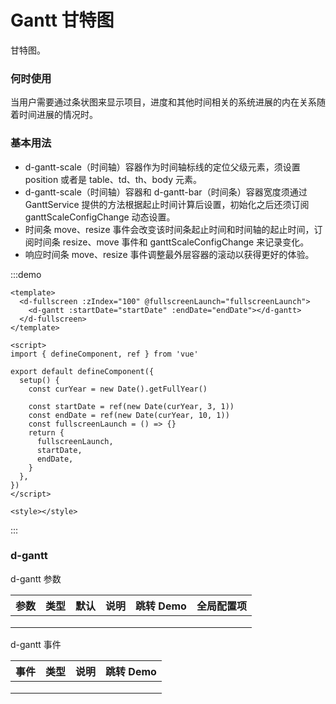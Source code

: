 # Gantt 甘特图

甘特图。

### 何时使用

当用户需要通过条状图来显示项目，进度和其他时间相关的系统进展的内在关系随着时间进展的情况时。

### 基本用法

- d-gantt-scale（时间轴）容器作为时间轴标线的定位父级元素，须设置 position 或者是 table、td、th、body 元素。
- d-gantt-scale（时间轴）容器和 d-gantt-bar（时间条）容器宽度须通过 GanttService 提供的方法根据起止时间计算后设置，初始化之后还须订阅 ganttScaleConfigChange 动态设置。
- 时间条 move、resize 事件会改变该时间条起止时间和时间轴的起止时间，订阅时间条 resize、move 事件和 ganttScaleConfigChange 来记录变化。
- 响应时间条 move、resize 事件调整最外层容器的滚动以获得更好的体验。

:::demo

```vue
<template>
  <d-fullscreen :zIndex="100" @fullscreenLaunch="fullscreenLaunch">
    <d-gantt :startDate="startDate" :endDate="endDate"></d-gantt>
  </d-fullscreen>
</template>

<script>
import { defineComponent, ref } from 'vue'

export default defineComponent({
  setup() {
    const curYear = new Date().getFullYear()

    const startDate = ref(new Date(curYear, 3, 1))
    const endDate = ref(new Date(curYear, 10, 1))
    const fullscreenLaunch = () => {}
    return {
      fullscreenLaunch,
      startDate,
      endDate,
    }
  },
})
</script>

<style></style>
```

:::

### d-gantt

d-gantt 参数

| 参数 | 类型 | 默认 | 说明 | 跳转 Demo | 全局配置项 |
| ---- | ---- | ---- | ---- | --------- | ---------- |
|      |      |      |      |           |            |
|      |      |      |      |           |            |
|      |      |      |      |           |            |

d-gantt 事件

| 事件 | 类型 | 说明 | 跳转 Demo |
| ---- | ---- | ---- | --------- |
|      |      |      |           |
|      |      |      |           |
|      |      |      |           |

